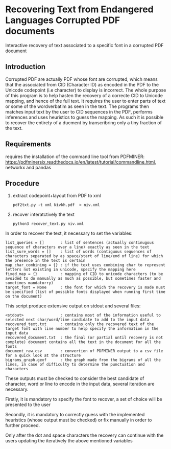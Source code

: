 # Recovering Text from Endangered Languages Corrupted PDF documents

Interactive recovery of text associated to a specific font in a corrupted PDF document

## Introduction

Corrupted PDF are actually PDF whose font are corrupted, which means that the associated from CID (Character ID) as encoded in the PDF to the Unicode codepoint (i.e character) to display is incorrect.
The whole purpose of this program is to help hasten the recovery of a correcte CID to Unicode mapping, and hence of the full text.
It requires the user to enter parts of text or some of the wordverbatim as seen in the text. The programs then matches input text by the user to CID sequences in the PDF, performs inferences and uses heuristics to guess the mapping.
As such it is possible to recover the entirety of a ducment by transcribring only a tiny fraction of the text.

## Requirements

requires the installation of the command line tool from PDFMINER: https://pdfminersix.readthedocs.io/en/latest/tutorial/commandline.html, networkx and pandas

## Procedure

1) extract codepoint+layout from PDF to xml
   
    `pdf2txt.py -t xml Nivkh.pdf  > niv.xml`
  
3) recover interatctively the text

    `python3 recover_text.py niv.xml`

In order to recover the text, it necessary to set the variables:

    list_queries = []       : list of sentences (actually continugous sequence of characters over a line) exactly as seen in the text
    list_sure_words = []    : list of words (contiguous sequences of characters separated by as space/start of line/end of line) for which the presence in the text is certain
    map_char_combining = {} : if the text uses combining char to represent letters not existing in unicode, specify the mapping here
    fixed_map = {}          : mapping of CID to unicode characters (to be avoided to do manually as much as possible, but sometimes faster and sometimes mandatorry)
    target_font = None      : the font for which the recovery is made must be specified (list of possible fonts displayed when running first time on the document)

This script produce extensive output on stdout and several files:

    <stdout>                : contains most of the information useful to selected next char/word/line candidate to add to the input data
    recovered_text.txt      : contains only the recovered text of the target font with line number to help specify the information in the input data
    recovered_document.txt  : the final (or partial until recovery is not complete) document contains all the text in the document for all the fonts
    document_raw.csv        : convertion of PDFMINER output to a csv file for a quick look at the structure
    bigrams_graph.gexf      : the graph made from the bigrams of all the lines, in case of difficulty to determine the punctuation and characters

These outputs must be checked to consider the best candidate of character, word or line to encode in the input data, several iteration are necessary.

Firstly, it is mandatory to specify the font to recover, a set of choice will be presented to the user

Secondly, it is mandatory to correctly guess with the implemented heuristics (whose output must be checked) or fix manually in order to further proceed.

Only after the dot and space characters the recovery can continue with the users updating the iteratively the above mentioned variables
